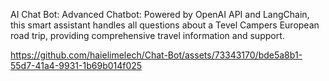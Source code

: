 AI Chat Bot:
Advanced Chatbot: Powered by OpenAI API and LangChain, this smart assistant handles all questions about a Tevel Campers European road trip, providing comprehensive travel information and support.

https://github.com/haielimelech/Chat-Bot/assets/73343170/bde5a8b1-55d7-41a4-9931-1b69b014f025

